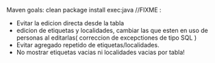 Maven goals: clean package install exec:java
//FIXME :
 - Evitar la edicion directa desde la tabla
 - edicion de etiquetas y localidades, cambiar las que esten en uso  de personas al editarlas( correccion de excepctiones de tipo SQL )
 - Evitar agregado repetido de etiquetas/localidades.
 - No mostrar etiquetas vacias ni localidades vacias por tabla!




